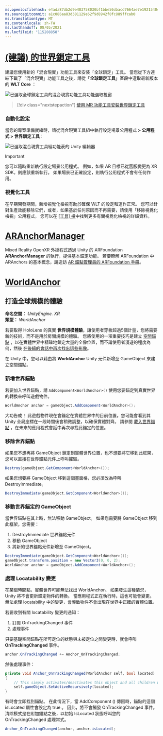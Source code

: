 ```yaml
---
ms.openlocfilehash: e4ada87db2d9e483758030bf1bbe56dbacd7664ae7e1921540c0c7abfe14a7c7
ms.sourcegitcommit: a1c086aa83d381129e62f9d8942f0fc889ffcab0
ms.translationtype: MT
ms.contentlocale: zh-TW
ms.lasthandoff: 08/05/2021
ms.locfileid: "115208858"
---
```

# <a name="world-locking-tools-recommended"></a>[ (建議) 的世界鎖定工具 ](#tab/wlt)

建議您使用新的「混合現實」功能工具來安裝「全球鎖定」工具。 當您從下方連結下載了「混合現實」功能工具之後，請從「**全球鎖定工具**」區段中選取最新版本的 **WLT Core** ：

![已選取全球鎖定工具的混合現實功能工具功能選取視窗](../../images/spatial-anchors-setup-img-01.png)

> [!div class="nextstepaction"]
> [使用 MR 功能工具安裝世界鎖定工具](../../welcome-to-mr-feature-tool.md)

### <a name="automated-setup"></a>自動化設定

當您的專案準備就緒時，請從混合現實工具組中執行設定場景公用程式 **> 公用程式 > 世界鎖定工具**：

![已選取混合現實工具組功能表的 Unity 編輯器](../../images/world-locking-configuration-img-01.jpeg)

> [!IMPORTANT]
> 您可以隨時重新執行設定場景公用程式。 例如，如果 AR 目標已從舊版變更為 XR SDK，則應該重新執行。 如果場景已正確設定，則執行公用程式不會有任何作用。

### <a name="visualizers"></a>視覺化工具

在早期開發期間，新增視覺化檢視有助於確保 WLT 的設定和運作正常。 您可以針對生產效能移除它們，或者，如果基於任何原因而不再需要，請使用「移除視覺化檢視」公用程式。 您可以在 [ [工具] 檔](https://microsoft.github.io/MixedReality-WorldLockingTools-Unity/DocGen/Documentation/HowTos/Tools.html#visualizers)中找到更多有關視覺化檢視的詳細資料。

# <a name="aranchormanager"></a>[ARAnchorManager](#tab/anchorstore)

Mixed Reality OpenXR 外掛程式透過 Unity 的 ARFoundation **ARAnchorManager** 的執行，提供基本錨定功能。 若要瞭解 ARFoundation 中 ARAnchors 的基本概念，請造訪 [AR 錨點管理員的 ARFoundation 手冊](https://docs.unity3d.com/Packages/com.unity.xr.arfoundation@4.1/manual/anchor-manager.html)。 

# <a name="worldanchor"></a>[WorldAnchor](#tab/worldanchor)

## <a name="building-a-world-scale-experience"></a>打造全球規模的體驗

**命名空間：** *UnityEngine. XR*<br>
**類型：** *WorldAnchor*

若要取得 HoloLens 的真實 **世界規模體驗**，讓使用者穿梭超過5個計量，您將需要新的技術，而不是用於房間規模的體驗。 您將使用的一項重要技巧是建立 [空間錨點](../../../../design/coordinate-systems.md#spatial-anchors) ，以在實體世界中精確地鎖定大量的全像位置，而不論使用者漫遊的程度為何，然後 [在後續的會話中再次找出這些影像](../../../../design/coordinate-systems.md#spatial-anchor-persistence)。

在 Unity 中，您可以藉由將 **WorldAnchor** Unity 元件新增至 GameObject 來建立空間錨點。

### <a name="adding-a-world-anchor"></a>新增世界錨點

若要加入世界錨點，請 `AddComponent<WorldAnchor>()` 使用您要錨定到真實世界的轉換來呼叫遊戲物件。

```cs
WorldAnchor anchor = gameObject.AddComponent<WorldAnchor>();
```

大功告成！ 此遊戲物件現在會錨定在實體世界中的目前位置，您可能會看到其 Unity 全局座標在一段時間後會稍微調整，以確保實體對齊。 請參閱 [載入世界錨點](#loading-a-worldanchor) ，在未來的應用程式會話中再次尋找此錨定的位置。

### <a name="removing-a-world-anchor"></a>移除世界錨點

如果您不想再將 GameObject 鎖定到實體世界位置，也不想要將它移到此框架，您可以直接在世界錨點元件上呼叫摧毀。

```cs
Destroy(gameObject.GetComponent<WorldAnchor>());
```

如果您想要將 GameObject 移到這個畫面格，您必須改為呼叫 DestroyImmediate。

```cs
DestroyImmediate(gameObject.GetComponent<WorldAnchor>());
```

### <a name="moving-a-world-anchored-gameobject"></a>移動世界錨定的 GameObject

當世界錨點在其上時，無法移動 GameObject。 如果您需要將 GameObject 移到此框架，您需要：

1. DestroyImmediate 世界錨點元件
2. 移動 GameObject
3. 將新的世界錨點元件新增至 GameObject。

```cs
DestroyImmediate(gameObject.GetComponent<WorldAnchor>());
gameObject.transform.position = new Vector3(0, 0, 2);
WorldAnchor anchor = gameObject.AddComponent<WorldAnchor>();
```

### <a name="handling-locatability-changes"></a>處理 Locatability 變更

在某個時間點，實體世界可能無法找出 WorldAnchor。 如果發生這種情況，Unity 將不會更新錨定物件的轉換。 當應用程式正在執行時，這也可能會變更。 無法處理 locatability 中的變更，會導致物件不會出現在世界中正確的實體位置。

若要收到有關 locatability 變更的通知：

1. 訂閱 OnTrackingChanged 事件
2. 處理事件

只要基礎空間錨點在所可定位的狀態與未被定位之間變更時，就會呼叫 **OnTrackingChanged** 事件。

```cs
anchor.OnTrackingChanged += Anchor_OnTrackingChanged;
```

然後處理事件：

```cs
private void Anchor_OnTrackingChanged(WorldAnchor self, bool located)
{
    // This simply activates/deactivates this object and all children when tracking changes
    self.gameObject.SetActiveRecursively(located);
}
```

有時會立即找到錨點。 在此情況下，當 AddComponent () 傳回時，錨點的這個 isLocated 屬性會設定為 true <WorldAnchor> 。 因此，將不會觸發 OnTrackingChanged 事件。 清除模式是在附加錨點之後，以初始 IsLocated 狀態呼叫您的 OnTrackingChanged 處理常式。

```cs
Anchor_OnTrackingChanged(anchor, anchor.isLocated);
```